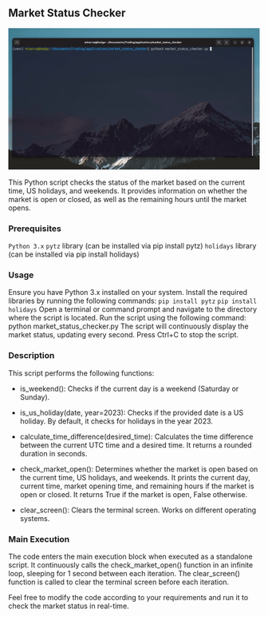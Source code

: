 ## Market Status Checker

![](./program.gif)

This Python script checks the status of the market based on the current time, US holidays, and weekends. It provides information on whether the market is open or closed, as well as the remaining hours until the market opens.


### Prerequisites

`Python 3.x`
`pytz` library (can be installed via pip install pytz)
`holidays` library (can be installed via pip install holidays)

### Usage

Ensure you have Python 3.x installed on your system.
Install the required libraries by running the following commands:
    `pip install pytz`
    `pip install holidays`
Open a terminal or command prompt and navigate to the directory where the script is located.
Run the script using the following command: python market_status_checker.py
The script will continuously display the market status, updating every second. Press Ctrl+C to stop the script.

### Description

This script performs the following functions:

- is_weekend(): Checks if the current day is a weekend (Saturday or Sunday).

- is_us_holiday(date, year=2023): Checks if the provided date is a US holiday. By default, it checks for holidays in the year 2023.

- calculate_time_difference(desired_time): Calculates the time difference between the current UTC time and a desired time. It returns a rounded duration in seconds.

- check_market_open(): Determines whether the market is open based on the current time, US holidays, and weekends. It prints the current day, current time, market opening time, and remaining hours if the market is open or closed. It returns True if the market is open, False otherwise.

- clear_screen(): Clears the terminal screen. Works on different operating systems.

### Main Execution

The code enters the main execution block when executed as a standalone script. It continuously calls the check_market_open() function in an infinite loop, sleeping for 1 second between each iteration. The clear_screen() function is called to clear the terminal screen before each iteration.

Feel free to modify the code according to your requirements and run it to check the market status in real-time.

